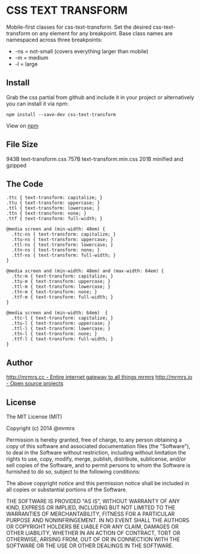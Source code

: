 # CSS TEXT TRANSFORM

  Mobile-first classes for css-text-transform.
  Set the desired css-text-transform on any element for any breakpoint.
  Base class names are namespaced across three breakpoints:

*  -ns = not-small (covers everything larger than mobile)
*  -m  = medium
*  -l  = large

## Install
Grab the css partial from github and include it in your project or alternatively
you can install it via npm:
```
npm install --save-dev css-text-transform
```
View on [npm](https://www.npmjs.org/package/css-text-transform)


## File Size

943B text-transform.css
757B text-transform.min.css 
201B minified and gzipped

## The Code
```
.ttc { text-transform: capitalize; }
.ttu { text-transform: uppercase; }
.ttl { text-transform: lowercase; }
.ttn { text-transform: none; }
.ttf { text-transform: full-width; }

@media screen and (min-width: 48em) {
  .ttc-ns { text-transform: capitalize; }
  .ttu-ns { text-transform: uppercase; }
  .ttl-ns { text-transform: lowercase; }
  .ttn-ns { text-transform: none; }
  .ttf-ns { text-transform: full-width; }
}

@media screen and (min-width: 48em) and (max-width: 64em) {
  .ttc-m { text-transform: capitalize; }
  .ttu-m { text-transform: uppercase; }
  .ttl-m { text-transform: lowercase; }
  .ttn-m { text-transform: none; }
  .ttf-m { text-transform: full-width; }
}

@media screen and (min-width: 64em)  {
  .ttc-l { text-transform: capitalize; }
  .ttu-l { text-transform: uppercase; }
  .ttl-l { text-transform: lowercase; }
  .ttn-l { text-transform: none; }
  .ttf-l { text-transform: full-width; }
}

```

## Author

[http://mrmrs.cc - Entire internet gateway to all things mrmrs](http://mrmrs.cc)
[http://mrmrs.io - Open source projects](http://mrmrs.io)

## License

The MIT License (MIT)

Copyright (c) 2014 @mrmrs

Permission is hereby granted, free of charge, to any person obtaining a copy
of this software and associated documentation files (the "Software"), to deal
in the Software without restriction, including without limitation the rights
to use, copy, modify, merge, publish, distribute, sublicense, and/or sell
copies of the Software, and to permit persons to whom the Software is
furnished to do so, subject to the following conditions:

The above copyright notice and this permission notice shall be included in
all copies or substantial portions of the Software.

THE SOFTWARE IS PROVIDED "AS IS", WITHOUT WARRANTY OF ANY KIND, EXPRESS OR
IMPLIED, INCLUDING BUT NOT LIMITED TO THE WARRANTIES OF MERCHANTABILITY,
FITNESS FOR A PARTICULAR PURPOSE AND NONINFRINGEMENT. IN NO EVENT SHALL THE
AUTHORS OR COPYRIGHT HOLDERS BE LIABLE FOR ANY CLAIM, DAMAGES OR OTHER
LIABILITY, WHETHER IN AN ACTION OF CONTRACT, TORT OR OTHERWISE, ARISING FROM,
OUT OF OR IN CONNECTION WITH THE SOFTWARE OR THE USE OR OTHER DEALINGS IN
THE SOFTWARE.

